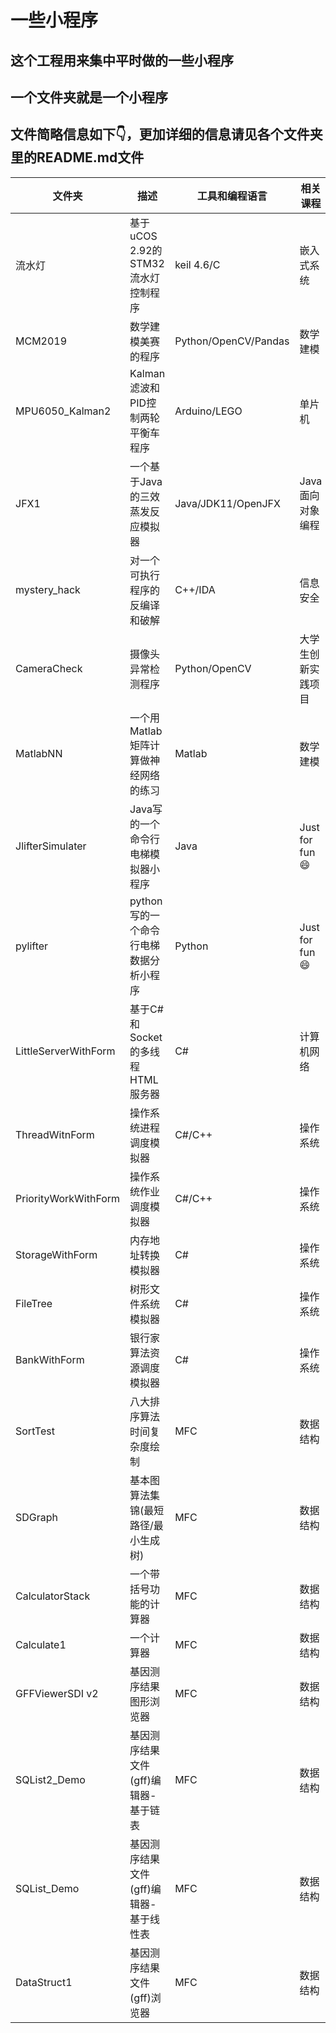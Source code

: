 # 一些小程序

## 这个工程用来集中平时做的一些小程序

## 一个文件夹就是一个小程序

## 文件简略信息如下👇，更加详细的信息请见各个文件夹里的README.md文件

文件夹 | 描述 | 工具和编程语言 | 相关课程
-|-|-|-
流水灯 | 基于uCOS 2.92的STM32流水灯控制程序| keil 4.6/C | 嵌入式系统
MCM2019 | 数学建模美赛的程序 | Python/OpenCV/Pandas | 数学建模
MPU6050_Kalman2 | Kalman滤波和PID控制两轮平衡车程序 | Arduino/LEGO | 单片机
JFX1 | 一个基于Java的三效蒸发反应模拟器 | Java/JDK11/OpenJFX | Java面向对象编程
mystery_hack | 对一个可执行程序的反编译和破解 | C++/IDA | 信息安全
CameraCheck | 摄像头异常检测程序 | Python/OpenCV | 大学生创新实践项目
MatlabNN | 一个用Matlab矩阵计算做神经网络的练习 | Matlab | 数学建模
JlifterSimulater | Java写的一个命令行电梯模拟器小程序 | Java | Just for fun😄
pylifter | python写的一个命令行电梯数据分析小程序 | Python | Just for fun😄
LittleServerWithForm | 基于C#和Socket的多线程HTML服务器 | C# | 计算机网络
ThreadWitnForm | 操作系统进程调度模拟器 | C#/C++ | 操作系统
PriorityWorkWithForm | 操作系统作业调度模拟器 | C#/C++ | 操作系统
StorageWithForm | 内存地址转换模拟器 | C# | 操作系统
FileTree | 树形文件系统模拟器 | C# | 操作系统
BankWithForm | 银行家算法资源调度模拟器 | C# | 操作系统
SortTest | 八大排序算法时间复杂度绘制 | MFC | 数据结构
SDGraph | 基本图算法集锦(最短路径/最小生成树) | MFC | 数据结构
CalculatorStack | 一个带括号功能的计算器 | MFC | 数据结构
Calculate1 | 一个计算器 | MFC | 数据结构
GFFViewerSDI v2 | 基因测序结果图形浏览器 | MFC | 数据结构
SQList2_Demo | 基因测序结果文件(gff)编辑器-基于链表 | MFC | 数据结构
SQList_Demo | 基因测序结果文件(gff)编辑器-基于线性表 | MFC | 数据结构
DataStruct1 | 基因测序结果文件(gff)浏览器 | MFC | 数据结构
